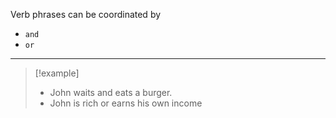 Verb phrases can be coordinated by 

* `and` 
* `or`

---
>[!example]
>* John waits and eats a burger. 
>* John is rich or earns his own income

